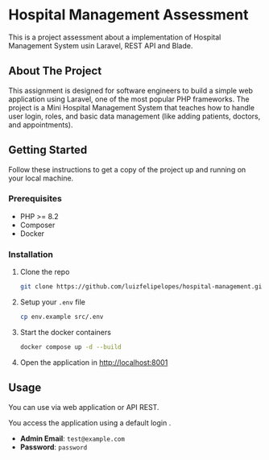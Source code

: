 # Hospital Management Assessment

This is a project assessment about a implementation of Hospital Management System usin Laravel, REST API and Blade.

## About The Project

This assignment is designed for software engineers to build a simple web application using Laravel,
one of the most popular PHP frameworks. The project is a Mini Hospital Management System that teaches
how to handle user login, roles, and basic data management (like adding patients, doctors, and
appointments). 


## Getting Started

Follow these instructions to get a copy of the project up and running on your local machine.

### Prerequisites

* PHP >= 8.2
* Composer
* Docker

### Installation

1.  Clone the repo
    ```sh
    git clone https://github.com/luizfelipelopes/hospital-management.git
    ```
2.  Setup your `.env` file
    ```sh
    cp env.example src/.env
    ```
3.  Start the docker containers
    ```sh
    docker compose up -d --build
    ```
4.  Open the application in [http://localhost:8001](http://localhost:8001)

## Usage

You can use via web application or API REST.

You access the application using a default login .
* **Admin Email**: `test@example.com`
* **Password**: `password`
